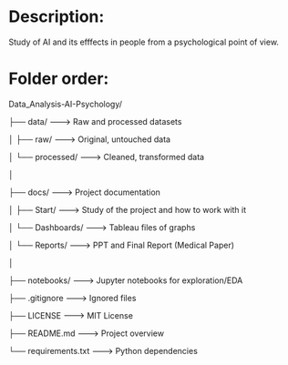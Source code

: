 # Description:
Study of AI and its efffects in people from a psychological point of view.

# Folder order:
Data_Analysis-AI-Psychology/

├── data/ ---> Raw and processed datasets

│   ├── raw/ ---> Original, untouched data 

│   └── processed/ ---> Cleaned, transformed data

│

├── docs/ ---> Project documentation

│   ├── Start/ ---> Study of the project and how to work with it

│   └── Dashboards/ ---> Tableau files of graphs

│   └── Reports/ ---> PPT and Final Report (Medical Paper)

│

├── notebooks/ ---> Jupyter notebooks for exploration/EDA

├── .gitignore ---> Ignored files

├── LICENSE ---> MIT License

├── README.md ---> Project overview

└── requirements.txt ---> Python dependencies 
